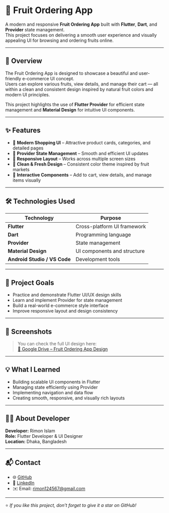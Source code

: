 # 🍓 Fruit Ordering App

A modern and responsive **Fruit Ordering App** built with **Flutter**, **Dart**, and **Provider** state management.  
This project focuses on delivering a smooth user experience and visually appealing UI for browsing and ordering fruits online.

---

## 🌟 Overview

The Fruit Ordering App is designed to showcase a beautiful and user-friendly e-commerce UI concept.  
Users can explore various fruits, view details, and manage their cart — all within a clean and consistent design inspired by natural fruit colors and modern UI principles.

This project highlights the use of **Flutter Provider** for efficient state management and **Material Design** for intuitive UI components.

---

## ✨ Features

- 🛒 **Modern Shopping UI** – Attractive product cards, categories, and detailed pages
- 🧩 **Provider State Management** – Smooth and efficient UI updates
- 📱 **Responsive Layout** – Works across multiple screen sizes
- 🎨 **Clean & Fresh Design** – Consistent color theme inspired by fruit markets
- 💬 **Interactive Components** – Add to cart, view details, and manage items visually

---

## 🛠️ Technologies Used

| Technology | Purpose |
|-------------|----------|
| **Flutter** | Cross-platform UI framework |
| **Dart** | Programming language |
| **Provider** | State management |
| **Material Design** | UI components and structure |
| **Android Studio / VS Code** | Development tools |

---

## 🎯 Project Goals

- Practice and demonstrate Flutter UI/UX design skills
- Learn and implement Provider for state management
- Build a real-world e-commerce style interface
- Improve responsive layout and design consistency

---

## 📸 Screenshots

> You can check the full UI design here:  
> [📂 Google Drive – Fruit Ordering App Design](https://drive.google.com/drive/folders/1N54lqKE0yJ9iFJxujqHY8jFzYmxeDqTQ)

---

## 💡 What I Learned

- Building scalable UI components in Flutter
- Managing state efficiently using Provider
- Implementing navigation and data flow
- Creating smooth, responsive, and visually rich layouts

---

## 👨‍💻 About Developer

**Developer:** Rimon Islam  
**Role:** Flutter Developer & UI Designer  
**Location:** Dhaka, Bangladesh

---

## 📬 Contact

- 🌐 [GitHub](https://github.com/nazmul8451)
- 💼 [LinkedIn](https://www.linkedin.com/in/rimon-islam-797004239/)
- ✉️ Email: rimon124567@gmail.com

---

⭐ *If you like this project, don’t forget to give it a star on GitHub!*  
